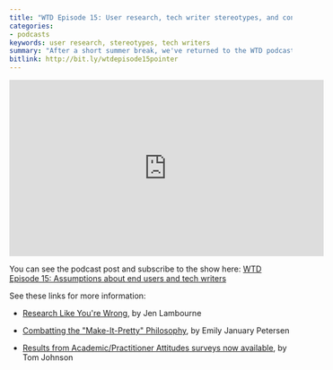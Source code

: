 ```yaml
---
title: "WTD Episode 15: User research, tech writer stereotypes, and conversations"
categories:
- podcasts
keywords: user research, stereotypes, tech writers
summary: "After a short summer break, we've returned to the WTD podcast and taken up our mics again to talk about important doc issues. In this episode, we first chat about assumptions we have regarding our users and the value of doing user research. Basing the discussion on Jen Lambourne's talk at WTD Portland 2018, we talk about ways to capture the user perspective and limitations/workarounds for user research within the corporate domain. Next, we chat about an article by Emily January Petersen on the Make-It-Pretty Philosophy, where the roles of tech writers are reduced to grammar and style editing only, without more substantive updates and revisions to content. Finally, we talk about Tom's research project on healing the academic/practitioner divide and how he hopes his conversation posts will bring both sides more closely together."
bitlink: http://bit.ly/wtdepisode15pointer
---
```


<iframe width="560" height="315" src="https://www.youtube.com/embed/8UC3fWXCKp4" frameborder="0" allow="autoplay; encrypted-media" allowfullscreen></iframe>

You can see the podcast post and subscribe to the show here: [WTD Episode 15: Assumptions about end users and tech writers](http://podcast.writethedocs.org/2018/07/22/ways-of-seeing-our-users-ways-others-see-us/)

See these links for more information:

* [Research Like You're Wrong](https://www.youtube.com/watch?v=aCNbVf9Id5Y&index=2&list=PLZAeFn6dfHplUgfLOLEuHHAm1HdrIyaZ7), by Jen Lambourne

* [Combatting the "Make-It-Pretty" Philosophy](http://idratherbewriting.com/2018/07/18/stereotypes-about-tech-writers-in-workplace/), by Emily January Petersen

* [Results from Academic/Practitioner Attitudes surveys now available](http://idratherbewriting.com/2018/07/17/interpreting-results-of-academic-practitioner-survey/), by Tom Johnson

